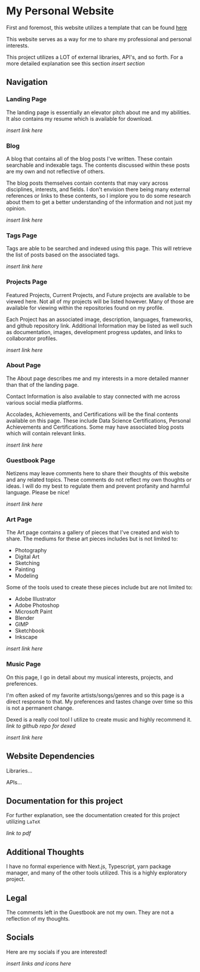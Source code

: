 # My Personal Website

First and foremost, this website utilizes a template that can be found [here](https://github.com/timlrx/tailwind-nextjs-starter-blog?tab=readme-ov-file)

This website serves as a way for me to share my professional and personal interests.

This project utilizes a LOT of external libraries, API's, and so forth. For a more detailed explanation see this section _insert section_

## Navigation

### Landing Page

The landing page is essentially an elevator pitch about me and my abilities. It also contains my resume which is available for download.

_insert link here_

### Blog

A blog that contains all of the blog posts I've written. These contain searchable and indexable tags. The contents discussed within these posts are my own and not reflective of others.

The blog posts themselves contain contents that may vary across disciplines, interests, and fields. I don't envision there being many external references or links to these contents, so I implore you to do some research about them to get a better understanding of the information and not just my opinion.

_insert link here_

### Tags Page

Tags are able to be searched and indexed using this page. This will retrieve the list of posts based on the associated tags.

_insert link here_

### Projects Page

Featured Projects, Current Projects, and Future projects are available to be viewed here. Not all of my projects will be listed however. Many of those are available for viewing within the repositories found on my profile.

Each Project has an associated image, description, languages, frameworks, and github repository link. Additional Information may be listed as well such as documentation, images, development progress updates, and links to collaborator profiles.

_insert link here_

### About Page

The About page describes me and my interests in a more detailed manner than that of the landing page.

Contact Information is also available to stay connected with me across various social media platforms.

Accolades, Achievements, and Certifications will be the final contents available on this page. These include Data Science Certifications, Personal Achievements and Certifications. Some may have associated blog posts which will contain relevant links.

_insert link here_

### Guestbook Page

Netizens may leave comments here to share their thoughts of this website and any related topics. These comments do not reflect my own thoughts or ideas. I will do my best to regulate them and prevent profanity and harmful language. Please be nice!

_insert link here_

### Art Page

The Art page contains a gallery of pieces that I've created and wish to share. The mediums for these art pieces includes but is not limited to:

- Photography
- Digital Art
- Sketching
- Painting
- Modeling

Some of the tools used to create these pieces include but are not limited to:

- Adobe Illustrator
- Adobe Photoshop
- Microsoft Paint
- Blender
- GIMP
- Sketchbook
- Inkscape

_insert link here_

### Music Page

On this page, I go in detail about my musical interests, projects, and preferences.

I'm often asked of my favorite artists/songs/genres and so this page is a direct response to that. My preferences and tastes change over time so this is not a permanent change.

Dexed is a really cool tool I utilize to create music and highly recommend it.
_link to github repo for dexed_

_insert link here_

## Website Dependencies

Libraries...

APIs...

## Documentation for this project

For further explanation, see the documentation created for this project utilizing `LaTeX`

_link to pdf_

## Additional Thoughts

I have no formal experience with Next.js, Typescript, yarn package manager, and many of the other tools utilized. This is a highly exploratory project.

## Legal

The comments left in the Guestbook are not my own. They are not a reflection of my thoughts.

## Socials

Here are my socials if you are interested!

_insert links and icons here_
